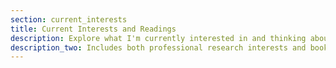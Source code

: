 ```yaml
---
section: current_interests
title: Current Interests and Readings
description: Explore what I'm currently interested in and thinking about.
description_two: Includes both professional research interests and books and subjects I'm just personally interested in.
---
```

